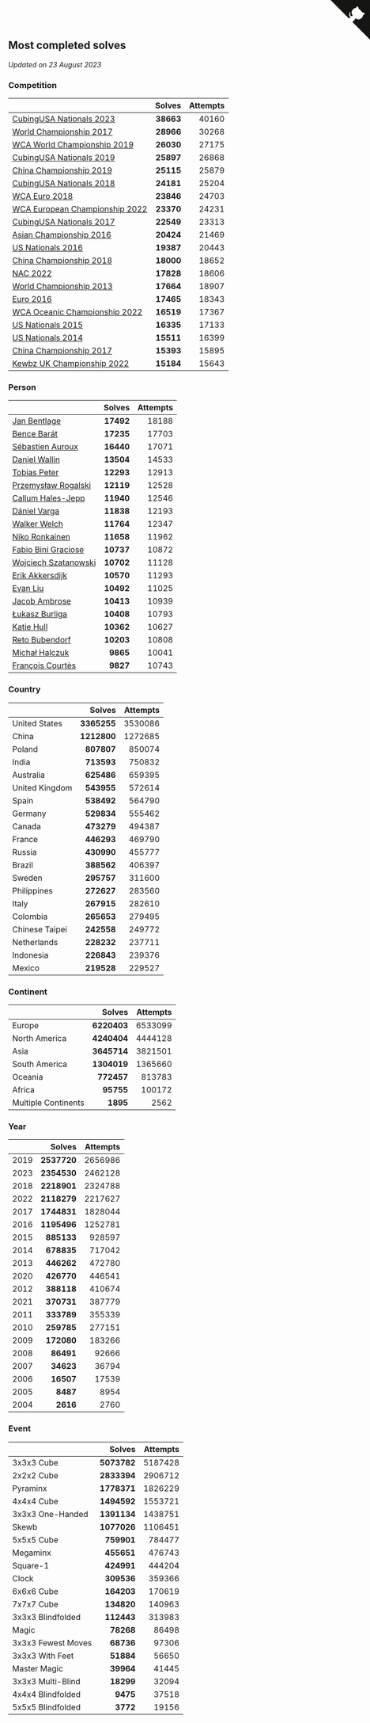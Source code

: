 ## Most completed solves

*Updated on 23 August 2023*


### Competition

|  | Solves | Attempts |
| :--- | ---: | ---: |
| [CubingUSA Nationals 2023](https://www.worldcubeassociation.org/competitions/CubingUSANationals2023) | **38663** | 40160 |
| [World Championship 2017](https://www.worldcubeassociation.org/competitions/WC2017) | **28966** | 30268 |
| [WCA World Championship 2019](https://www.worldcubeassociation.org/competitions/WC2019) | **26030** | 27175 |
| [CubingUSA Nationals 2019](https://www.worldcubeassociation.org/competitions/CubingUSANationals2019) | **25897** | 26868 |
| [China Championship 2019](https://www.worldcubeassociation.org/competitions/ChinaChampionship2019) | **25115** | 25879 |
| [CubingUSA Nationals 2018](https://www.worldcubeassociation.org/competitions/CubingUSANationals2018) | **24181** | 25204 |
| [WCA Euro 2018](https://www.worldcubeassociation.org/competitions/Euro2018) | **23846** | 24703 |
| [WCA European Championship 2022](https://www.worldcubeassociation.org/competitions/Euro2022) | **23370** | 24231 |
| [CubingUSA Nationals 2017](https://www.worldcubeassociation.org/competitions/CubingUSANationals2017) | **22549** | 23313 |
| [Asian Championship 2016](https://www.worldcubeassociation.org/competitions/AsianChampionship2016) | **20424** | 21469 |
| [US Nationals 2016](https://www.worldcubeassociation.org/competitions/USNationals2016) | **19387** | 20443 |
| [China Championship 2018](https://www.worldcubeassociation.org/competitions/ChinaChampionship2018) | **18000** | 18652 |
| [NAC 2022](https://www.worldcubeassociation.org/competitions/NAC2022) | **17828** | 18606 |
| [World Championship 2013](https://www.worldcubeassociation.org/competitions/WC2013) | **17664** | 18907 |
| [Euro 2016](https://www.worldcubeassociation.org/competitions/Euro2016) | **17465** | 18343 |
| [WCA Oceanic Championship 2022](https://www.worldcubeassociation.org/competitions/OC2022) | **16519** | 17367 |
| [US Nationals 2015](https://www.worldcubeassociation.org/competitions/USNationals2015) | **16335** | 17133 |
| [US Nationals 2014](https://www.worldcubeassociation.org/competitions/USNationals2014) | **15511** | 16399 |
| [China Championship 2017](https://www.worldcubeassociation.org/competitions/ChinaChampionship2017) | **15393** | 15895 |
| [Kewbz UK Championship 2022](https://www.worldcubeassociation.org/competitions/KewbzUKChampionship2022) | **15184** | 15643 |

### Person

|  | Solves | Attempts |
| :--- | ---: | ---: |
| [Jan Bentlage](https://www.worldcubeassociation.org/persons/2010BENT01) | **17492** | 18188 |
| [Bence Barát](https://www.worldcubeassociation.org/persons/2008BARA01) | **17235** | 17703 |
| [Sébastien Auroux](https://www.worldcubeassociation.org/persons/2008AURO01) | **16440** | 17071 |
| [Daniel Wallin](https://www.worldcubeassociation.org/persons/2013WALL03) | **13504** | 14533 |
| [Tobias Peter](https://www.worldcubeassociation.org/persons/2014PETE03) | **12293** | 12913 |
| [Przemysław Rogalski](https://www.worldcubeassociation.org/persons/2013ROGA02) | **12119** | 12528 |
| [Callum Hales-Jepp](https://www.worldcubeassociation.org/persons/2012HALE01) | **11940** | 12546 |
| [Dániel Varga](https://www.worldcubeassociation.org/persons/2008VARG01) | **11838** | 12193 |
| [Walker Welch](https://www.worldcubeassociation.org/persons/2011WELC01) | **11764** | 12347 |
| [Niko Ronkainen](https://www.worldcubeassociation.org/persons/2010RONK01) | **11658** | 11962 |
| [Fabio Bini Graciose](https://www.worldcubeassociation.org/persons/2010GRAC02) | **10737** | 10872 |
| [Wojciech Szatanowski](https://www.worldcubeassociation.org/persons/2011SZAT01) | **10702** | 11128 |
| [Erik Akkersdijk](https://www.worldcubeassociation.org/persons/2005AKKE01) | **10570** | 11293 |
| [Evan Liu](https://www.worldcubeassociation.org/persons/2009LIUE01) | **10492** | 11025 |
| [Jacob Ambrose](https://www.worldcubeassociation.org/persons/2010AMBR01) | **10413** | 10939 |
| [Łukasz Burliga](https://www.worldcubeassociation.org/persons/2013BURL01) | **10408** | 10793 |
| [Katie Hull](https://www.worldcubeassociation.org/persons/2010HULL01) | **10362** | 10627 |
| [Reto Bubendorf](https://www.worldcubeassociation.org/persons/2012BUBE01) | **10203** | 10808 |
| [Michał Halczuk](https://www.worldcubeassociation.org/persons/2006HALC01) | **9865** | 10041 |
| [François Courtès](https://www.worldcubeassociation.org/persons/2008COUR01) | **9827** | 10743 |

### Country

|  | Solves | Attempts |
| :--- | ---: | ---: |
| United States | **3365255** | 3530086 |
| China | **1212800** | 1272685 |
| Poland | **807807** | 850074 |
| India | **713593** | 750832 |
| Australia | **625486** | 659395 |
| United Kingdom | **543955** | 572614 |
| Spain | **538492** | 564790 |
| Germany | **529834** | 555462 |
| Canada | **473279** | 494387 |
| France | **446293** | 469790 |
| Russia | **430990** | 455777 |
| Brazil | **388562** | 406397 |
| Sweden | **295757** | 311600 |
| Philippines | **272627** | 283560 |
| Italy | **267915** | 282610 |
| Colombia | **265653** | 279495 |
| Chinese Taipei | **242558** | 249772 |
| Netherlands | **228232** | 237711 |
| Indonesia | **226843** | 239376 |
| Mexico | **219528** | 229527 |

### Continent

|  | Solves | Attempts |
| :--- | ---: | ---: |
| Europe | **6220403** | 6533099 |
| North America | **4240404** | 4444128 |
| Asia | **3645714** | 3821501 |
| South America | **1304019** | 1365660 |
| Oceania | **772457** | 813783 |
| Africa | **95755** | 100172 |
| Multiple Continents | **1895** | 2562 |

### Year

|  | Solves | Attempts |
| :--- | ---: | ---: |
| 2019 | **2537720** | 2656986 |
| 2023 | **2354530** | 2462128 |
| 2018 | **2218901** | 2324788 |
| 2022 | **2118279** | 2217627 |
| 2017 | **1744831** | 1828044 |
| 2016 | **1195496** | 1252781 |
| 2015 | **885133** | 928597 |
| 2014 | **678835** | 717042 |
| 2013 | **446262** | 472780 |
| 2020 | **426770** | 446541 |
| 2012 | **388118** | 410674 |
| 2021 | **370731** | 387779 |
| 2011 | **333789** | 355339 |
| 2010 | **259785** | 277151 |
| 2009 | **172080** | 183266 |
| 2008 | **86491** | 92666 |
| 2007 | **34623** | 36794 |
| 2006 | **16507** | 17539 |
| 2005 | **8487** | 8954 |
| 2004 | **2616** | 2760 |

### Event

|  | Solves | Attempts |
| :--- | ---: | ---: |
| 3x3x3 Cube | **5073782** | 5187428 |
| 2x2x2 Cube | **2833394** | 2906712 |
| Pyraminx | **1778371** | 1826229 |
| 4x4x4 Cube | **1494592** | 1553721 |
| 3x3x3 One-Handed | **1391134** | 1438751 |
| Skewb | **1077026** | 1106451 |
| 5x5x5 Cube | **759901** | 784477 |
| Megaminx | **455651** | 476743 |
| Square-1 | **424991** | 444204 |
| Clock | **309536** | 359366 |
| 6x6x6 Cube | **164203** | 170619 |
| 7x7x7 Cube | **134820** | 140963 |
| 3x3x3 Blindfolded | **112443** | 313983 |
| Magic | **78268** | 86498 |
| 3x3x3 Fewest Moves | **68736** | 97306 |
| 3x3x3 With Feet | **51884** | 56650 |
| Master Magic | **39964** | 41445 |
| 3x3x3 Multi-Blind | **18299** | 32094 |
| 4x4x4 Blindfolded | **9475** | 37518 |
| 5x5x5 Blindfolded | **3772** | 19156 |


<a href="https://github.com/jonatanklosko/wca_statistics" class="github-corner" aria-label="View source on Github"><svg width="80" height="80" viewBox="0 0 250 250" style="fill:#151513; color:#fff; position: absolute; top: 0; border: 0; right: 0;" aria-hidden="true"><path d="M0,0 L115,115 L130,115 L142,142 L250,250 L250,0 Z"></path><path d="M128.3,109.0 C113.8,99.7 119.0,89.6 119.0,89.6 C122.0,82.7 120.5,78.6 120.5,78.6 C119.2,72.0 123.4,76.3 123.4,76.3 C127.3,80.9 125.5,87.3 125.5,87.3 C122.9,97.6 130.6,101.9 134.4,103.2" fill="currentColor" style="transform-origin: 130px 106px;" class="octo-arm"></path><path d="M115.0,115.0 C114.9,115.1 118.7,116.5 119.8,115.4 L133.7,101.6 C136.9,99.2 139.9,98.4 142.2,98.6 C133.8,88.0 127.5,74.4 143.8,58.0 C148.5,53.4 154.0,51.2 159.7,51.0 C160.3,49.4 163.2,43.6 171.4,40.1 C171.4,40.1 176.1,42.5 178.8,56.2 C183.1,58.6 187.2,61.8 190.9,65.4 C194.5,69.0 197.7,73.2 200.1,77.6 C213.8,80.2 216.3,84.9 216.3,84.9 C212.7,93.1 206.9,96.0 205.4,96.6 C205.1,102.4 203.0,107.8 198.3,112.5 C181.9,128.9 168.3,122.5 157.7,114.1 C157.9,116.9 156.7,120.9 152.7,124.9 L141.0,136.5 C139.8,137.7 141.6,141.9 141.8,141.8 Z" fill="currentColor" class="octo-body"></path></svg></a><style>.github-corner:hover .octo-arm{animation:octocat-wave 560ms ease-in-out}@keyframes octocat-wave{0%,100%{transform:rotate(0)}20%,60%{transform:rotate(-25deg)}40%,80%{transform:rotate(10deg)}}@media (max-width:500px){.github-corner:hover .octo-arm{animation:none}.github-corner .octo-arm{animation:octocat-wave 560ms ease-in-out}}</style>
